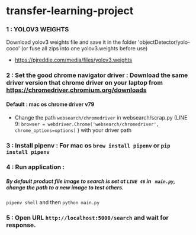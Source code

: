 # transfer-learning-project

### 1 : YOLOV3 WEIGHTS
Download yolov3 weights file and save it in the folder 'objectDetector/yolo-coco' (or fuse all zips into one yolov3.weights before use)
- https://pjreddie.com/media/files/yolov3.weights

### 2 : Set the good chrome navigator driver : Download the same driver version that chrome driver on your laptop from https://chromedriver.chromium.org/downloads
#### Default : mac os chrome driver v79
- Change the path ```websearch/chromedriver``` in websearch/scrap.py (LINE 9: ```browser = webdriver.Chrome('websearch/chromedriver', chrome_options=options)``` )
with your driver path

### 3 : Install pipenv : For mac os ```brew install pipenv``` or ```pip install pipenv```

### 4 : Run application :
##### By default product file image to search is set at ```LINE 46``` in ``` main.py```, change the path to a new image to test others.
```pipenv shell```
and then
```python main.py```

### 5 : Open URL ```http://localhost:5000/search``` and wait for response.
